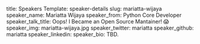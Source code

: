 title: Speakers
Template: speaker-details
slug: mariatta-wijaya
speaker_name: Mariatta Wijaya
speaker_from: Python Core Developer
speaker_talk_title: Oops! I Became an Open Source Mantainer! 😱
speaker_img: mariatta-wijaya.jpg
speaker_twitter: mariatta
speaker_github: mariatta
speaker_linkedin: 
speaker_bio: TBD.
    